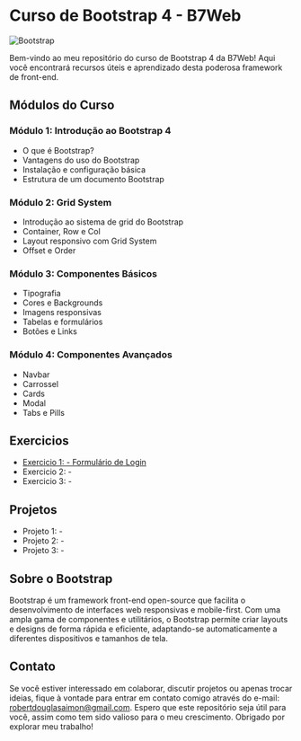 # Curso de Bootstrap 4 - B7Web
![Bootstrap](https://img.shields.io/badge/Bootstrap-563D7C?style=for-the-badge&logo=bootstrap&logoColor=white)

Bem-vindo ao meu repositório do curso de Bootstrap 4 da B7Web! Aqui você encontrará recursos úteis e aprendizado desta poderosa framework de front-end.

## Módulos do Curso

### Módulo 1: Introdução ao Bootstrap 4
- O que é Bootstrap?
- Vantagens do uso do Bootstrap
- Instalação e configuração básica
- Estrutura de um documento Bootstrap

### Módulo 2: Grid System
- Introdução ao sistema de grid do Bootstrap
- Container, Row e Col
- Layout responsivo com Grid System
- Offset e Order

### Módulo 3: Componentes Básicos
- Tipografia
- Cores e Backgrounds
- Imagens responsivas
- Tabelas e formulários
- Botões e Links

### Módulo 4: Componentes Avançados
- Navbar
- Carrossel
- Cards
- Modal
- Tabs e Pills

## Exercicios
- <a href="robertdouglasaimon.github.io/bootstrap4/projetos/#26 e 27 - Projeto Formulário de Login/index.html">Exercicio 1: - Formulário de Login</a>
- Exercicio 2: - 
- Exercicio 3: - 


## Projetos
- Projeto 1: - <!--Landing Page Responsiva -->
- Projeto 2: - <!--Blog utilizando componentes do Bootstrap -->
- Projeto 3: - <!-- Site de e-commerce com layout responsivo -->

## Sobre o Bootstrap
Bootstrap é um framework front-end open-source que facilita o desenvolvimento de interfaces web responsivas e mobile-first. Com uma ampla gama de componentes e utilitários, o Bootstrap permite criar layouts e designs de forma rápida e eficiente, adaptando-se automaticamente a diferentes dispositivos e tamanhos de tela.

## Contato
Se você estiver interessado em colaborar, discutir projetos ou apenas trocar ideias, fique à vontade para entrar em contato comigo através do e-mail: robertdouglasaimon@gmail.com. Espero que este repositório seja útil para você, assim como tem sido valioso para o meu crescimento. Obrigado por explorar meu trabalho!
